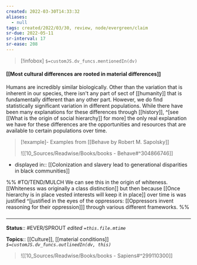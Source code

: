 ```yaml
---
created: 2022-03-30T14:33:32 
aliases:
  - null
tags: created/2022/03/30, review, node/evergreen/claim
sr-due: 2022-05-11
sr-interval: 17
sr-ease: 208
---
```

> [!infobox]
`$=customJS.dv_funcs.mentionedIn(dv)`

#### [[Most cultural differences are rooted in material differences]] 

Humans are incredibly similar biologically. Other than the variation that is inherent in our species, there isn't any part of sect of [[humanity]] that is fundamentally different than any other part. However, we do find statistically significant variation in different populations.
While there have been many explanations for these differences through [[history]], 
^[see [[What is the origin of social hierarchy]] for more]
the only real explanation we have for these differences are the opportunities and resources that are available to certain populations over time.

> [!example]- Examples from [[Behave by Robert M. Sapolsky]]
> 
> ![[10_Sources/Readwise/Books/books - Behave#^304866746]]

- displayed in:: [[Colonization and slavery lead to generational disparities in black communities]]

%% #TO/TEND/MULCH 
We can see this in the origin of whiteness.
[[Whiteness was originally a class distinction]]
but then because [[Once hierarchy is in place vested interests will keep it in place]]
over time is was justified
^[justified in the eyes of the oppressors: [[Oppressors invent reasoning for their oppression]]]
through various different frameworks.
%%

### <hr class="footnote"/>

**Status**:: #EVER/SPROUT
*edited `=this.file.mtime`*

**Topics**:: [[Culture]], [[material conditions]]
*`$=customJS.dv_funcs.outlinedIn(dv, this)`*


> ![[10_Sources/Readwise/Books/books - Sapiens#^299110300]]
